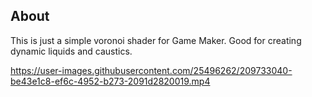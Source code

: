 ## About
This is just a simple voronoi shader for Game Maker. Good for creating dynamic liquids and caustics. 

https://user-images.githubusercontent.com/25496262/209733040-be43e1c8-ef6c-4952-b273-2091d2820019.mp4

